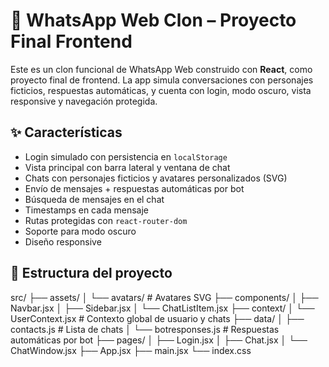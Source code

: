 # 💬 WhatsApp Web Clon – Proyecto Final Frontend

Este es un clon funcional de WhatsApp Web construido con **React**, como proyecto final de frontend. La app simula conversaciones con personajes ficticios, respuestas automáticas, y cuenta con login, modo oscuro, vista responsive y navegación protegida.

## ✨ Características

- Login simulado con persistencia en `localStorage`
- Vista principal con barra lateral y ventana de chat
- Chats con personajes ficticios y avatares personalizados (SVG)
- Envío de mensajes + respuestas automáticas por bot
- Búsqueda de mensajes en el chat
- Timestamps en cada mensaje
- Rutas protegidas con `react-router-dom`
- Soporte para modo oscuro
- Diseño responsive

## 📁 Estructura del proyecto

src/
├── assets/
│ └── avatars/ # Avatares SVG
├── components/
│ ├── Navbar.jsx
│ ├── Sidebar.jsx
│ └── ChatListItem.jsx
├── context/
│ └── UserContext.jsx # Contexto global de usuario y chats
├── data/
│ ├── contacts.js # Lista de chats
│ └── botresponses.js # Respuestas automáticas por bot
├── pages/
│ ├── Login.jsx
│ ├── Chat.jsx
│ └── ChatWindow.jsx
├── App.jsx
├── main.jsx
└── index.css